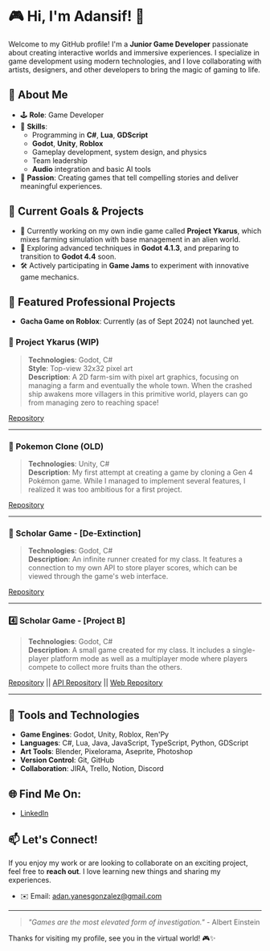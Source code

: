 # 🎮 Hi, I'm Adansif! 👾

Welcome to my GitHub profile! I'm a **Junior Game Developer** passionate about creating interactive worlds and immersive experiences. I specialize in game development using modern technologies, and I love collaborating with artists, designers, and other developers to bring the magic of gaming to life.

## 🚀 About Me

- 🕹️ **Role**: Game Developer
- 🎨 **Skills**: 
  - Programming in **C#**, **Lua**, **GDScript**
  - **Godot**, **Unity**, **Roblox**
  - Gameplay development, system design, and physics
  - Team leadership
  - **Audio** integration and basic AI tools
- 🌌 **Passion**: Creating games that tell compelling stories and deliver meaningful experiences.

## 🎯 Current Goals & Projects

- 🔧 Currently working on my own indie game called **Project Ykarus**, which mixes farming simulation with base management in an alien world.
- 🌱 Exploring advanced techniques in **Godot 4.1.3**, and preparing to transition to **Godot 4.4** soon.
- 🛠️ Actively participating in **Game Jams** to experiment with innovative game mechanics.

## 📂 Featured Professional Projects

- **Gacha Game on Roblox**: Currently (as of Sept 2024) not launched yet.

### 🚀 Project Ykarus (WIP)
> **Technologies**: Godot, C#  
> **Style**: Top-view 32x32 pixel art  
> **Description**: A 2D farm-sim with pixel art graphics, focusing on managing a farm and eventually the whole town. When the crashed ship awakens more villagers in this primitive world, players can go from managing zero to reaching space!

[Repository](https://preview.redd.it/you-didnt-say-the-magic-word-v0-mm24hdzgc5oa1.jpg?width=541&format=pjpg&auto=webp&s=7a40875dd1b6f86739c950e0ec3857dd7a2f105a)

---

### 🐁 Pokemon Clone (OLD)
> **Technologies**: Unity, C#  
> **Description**: My first attempt at creating a game by cloning a Gen 4 Pokémon game. While I managed to implement several features, I realized it was too ambitious for a first project.

[Repository](https://github.com/Adansif/Pokemon-Clone)

---

### 💯 Scholar Game - [De-Extinction]
> **Technologies**: Godot, C#  
> **Description**: An infinite runner created for my class. It features a connection to my own API to store player scores, which can be viewed through the game's web interface.

[Repository](https://github.com/Adansif/De-Extinction-Game)

---

### 4️⃣ Scholar Game - [Project B]
> **Technologies**: Godot, C#  
> **Description**: A small game created for my class. It includes a single-player platform mode as well as a multiplayer mode where players compete to collect more fruits than the others.

[Repository](https://github.com/Adansif/Project-B)  ||  [API Repository](https://github.com/Adansif/De-Extinction-API) || [Web Repository](https://github.com/Carlos-Gabriel-Diaz-Zapata/De-Extinction-Web)

---

## 🔧 Tools and Technologies

- **Game Engines**: Godot, Unity, Roblox, Ren'Py
- **Languages**: C#, Lua, Java, JavaScript, TypeScript, Python, GDScript
- **Art Tools**: Blender, Pixelorama, Aseprite, Photoshop
- **Version Control**: Git, GitHub
- **Collaboration**: JIRA, Trello, Notion, Discord

## 🌐 Find Me On:

- [LinkedIn](https://www.linkedin.com/in/ad%C3%A1n-yanes-gonz%C3%A1lez-5b2941278/)

## 📫 Let's Connect!

If you enjoy my work or are looking to collaborate on an exciting project, feel free to **reach out**. I love learning new things and sharing my experiences.

- ✉️ Email: [adan.yanesgonzalez@gmail.com](mailto:adan.yanesgonzalez@gmail.com)

---

> _"Games are the most elevated form of investigation."_ - Albert Einstein

Thanks for visiting my profile, see you in the virtual world! 🎮✨
